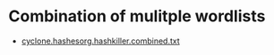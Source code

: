 # Combination of mulitple wordlists
* [cyclone.hashesorg.hashkiller.combined.txt](https://weakpass.com/wordlist/1927)
